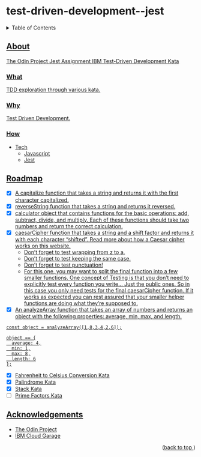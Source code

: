 
# test-driven-development--jest
<a name="readme-top"></a>
<details>
    <summary>Table of Contents</summary>
    <ol>
        <li>
            <a href="#about">About This</a>
            <ul>
                <li><a href="#what">What</li>
                <li><a href="#why">Why</li>
                <li><a href="#how">How</li>
            </ul>
        </li>
        <li><a href="#roadmap">Roadmap</li>
        <li><a href="#acknowledgements">Acknowledgements</li>
    </ol>
</details>

## About
The Odin Project Jest Assignment
IBM Test-Driven Development Kata

### What

TDD exploration through various kata.

### Why

Test Driven Development.

### How
* Tech
    * Javascript
    * Jest

## Roadmap
- [x] A capitalize function that takes a string and returns it with the first character capitalized.
- [x] reverseString function that takes a string and returns it reversed.
- [x] calculator object that contains functions for the basic operations: add, subtract, divide, and multiply. Each of these functions should take two numbers and return the correct calculation.
- [x] caesarCipher function that takes a string and a shift factor and returns it with each character “shifted”. Read more about how a Caesar cipher works on this website.
  - Don’t forget to test wrapping from z to a.
  - Don’t forget to test keeping the same case.
  - Don’t forget to test punctuation!
  - For this one, you may want to split the final function into a few smaller functions. One concept of Testing is that you don’t need to explicitly test every function you write… Just the public ones. So in this case you only need tests for the final caesarCipher function. If it works as expected you can rest assured that your smaller helper functions are doing what they’re supposed to.
- [x] An analyzeArray function that takes an array of numbers and returns an object with the following properties: average, min, max, and length.
```
const object = analyzeArray([1,8,3,4,2,6]);

object == {
  average: 4,
  min: 1,
  max: 8,
  length: 6
};
```
- [x] Fahrenheit to Celsius Conversion Kata
- [x] Palindrome Kata
- [X] Stack Kata
- [ ] Prime Factors Kata

## Acknowledgements
* [The Odin Project](https://www.theodinproject.com)
* [IBM Cloud Garage](https://www.ibm.com/)
<p align="right">(<a href="#readme-top">back to top </a>)</p>
